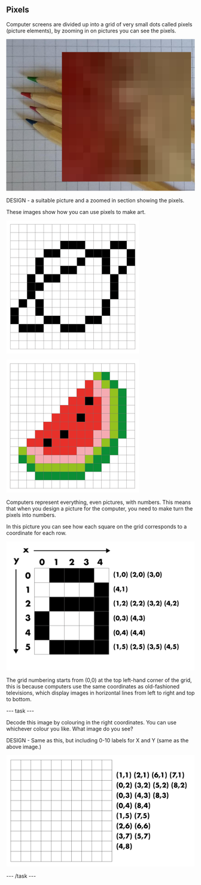 ## Pixels

Computer screens are divided up into a grid of very small dots called pixels (picture elements), by zooming in on pictures you can see the pixels.

![an image of a pencil and a close up which shows the pixels](images/zoom-in.jpg)

DESIGN - a suitable picture and a zoomed in section showing the pixels.

These images show how you can use pixels to make art.

![pixel art version of a planet](images/planet.png)

![pixel art version of a water melon](images/water-melon.png)

Computers represent everything, even pictures, with numbers. This means that when you design a picture for the computer, you need to make turn the pixels into numbers. 

In this picture you can see how each square on the grid corresponds to a coordinate for each row. 

![the letter a created using pixel overlaid on a grid with the x y coordinates for each pixel](images/letter-grid.png)

The grid numbering starts from (0,0) at the top left-hand corner of the grid, this is because computers use the same coordinates as old-fashioned televisions, which display images in horizontal lines from left to right and top to bottom.

--- task ---

Decode this image by colouring in the right coordinates. You can use whichever colour you like. What image do you see? 

DESIGN - Same as this, but including 0-10 labels for X and Y (same as the above image.)

![a blank grid with the coordinates to decode](images/decode-grid-1.png)

--- /task ---
